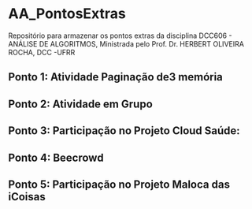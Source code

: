 # AA_PontosExtras
Repositório para armazenar os pontos extras da disciplina  DCC606 - ANÁLISE DE ALGORITMOS, Ministrada pelo Prof. Dr. HERBERT OLIVEIRA ROCHA, DCC -UFRR
## Ponto 1: Atividade Paginação de3 memória
## Ponto 2: Atividade em Grupo
## Ponto 3: Participação no Projeto Cloud Saúde:
## Ponto 4: Beecrowd
## Ponto 5: Participação no Projeto Maloca das iCoisas
